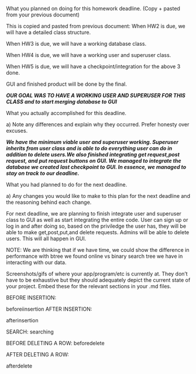 What you planned on doing for this homework deadline. (Copy + pasted from your previous document)

This is copied and pasted from previous document:
When HW2 is due, we will have a detailed class structure.

When HW3 is due, we will have a working database class.

When HW4 is due, we will have a working user and superuser class.

When HW5 is due, we will have a checkpoint/integration for the above 3 done.

GUI and finished product will be done by the final.

***OUR GOAL WAS TO HAVE A WORKING USER AND SUPERUSER FOR THIS CLASS and to start merging database to GUI***

What you actually accomplished for this deadline.

a) Note any differences and explain why they occurred. Prefer honesty over excuses.

***We have the minimum viable user and superuser working. Superuser inherits from user class and is able to do everything user can do in addition to delete users.We also finished integrating get request,post request, and put request buttons on GUI. We managed to integrate the database we created last checkpoint to GUI. In essence, we managed to stay on track to our deadline.***

What you had planned to do for the next deadline.

a) Any changes you would like to make to this plan for the next deadline and the reasoning behind each change.

For next deadline, we are planning to finish integrate user and superuser class to GUI as well as start integrating the entire code. User can sign up or log in and after doing so, based on the priviledge the user has, they will be able to make get,post,put,and delete requests. Admins will be able to delete users. This will all happen in GUI. 

NOTE: We are thinking that if we have time, we could show the difference in performance with btree we found online vs binary search tree we have in interacting with our data. 

Screenshots/gifs of where your app/program/etc is currently at. They don’t have to be exhaustive but they should adequately depict the current state of your project. Embed these for the relevant sections in your .md files.

BEFORE INSERTION:

beforeiinsertion
AFTER INSERTION:

afterinsertion

SEARCH:
searching

BEFORE DELETING A ROW:
beforedelete

AFTER DELETING A ROW:

afterdelete
